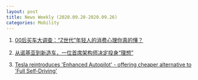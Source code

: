 ```yaml
---
layout: post
title: News Weekly (2020.09.20-2020.09.26) 
categories: Mobility
---
```


1. [00后买车大调查：“Z世代”年轻人的消费心理你真的懂？](https://www.huxiu.com/article/383376.html)

2. [从诺基亚到新造车，一位首席架构师决定投身“理想”](https://autobit.xyz/archives/6592)

3. [Tesla reintroduces 'Enhanced Autopilot' - offering cheaper alternative to 'Full Self-Driving'](https://www.reddit.com/r/SelfDrivingCars/comments/ivzxtp/tesla_reintroduces_enhanced_autopilot_offering/)
